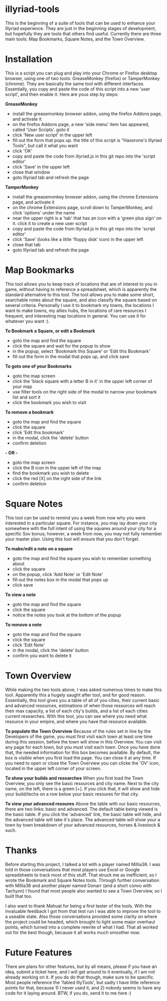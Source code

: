# illyriad-tools
This is the beginning of a suite of tools that can be used to enhance your Illyriad experience.
They are just in the beginning stages of development, but hopefully they are tools that others find useful.
Currently there are three main tools: Map Bookmarks, Square Notes, and the Town Overview.

# Installation
This is a script you can plug and play into your Chrome or Firefox desktop browser, using one of two tools:
GreaseMonkey (firefox) or TamperMonkey (chrome). They are basically the same tool with different interfaces. Essentially,
you copy and paste the code of this script into a new 'user script', and then enable it. Here are yous step by steps:

**GreaseMonkey**
* install the greasemonkey browser addon, using the firefox Addons page, and activate it
* on the firefox Addons page, a new 'side menu' item has appeared, called 'User Scripts'. goto it
* click 'New user script' in the upper left
* fill out the form that pops up. the title of this script is "Haxorone's Illyriad Tools", but call it what you want
* click 'OK'
* copy and paste the code from illyriad.js in this git repo into the 'script editor'
* click 'Save' in the upper left
* close that window
* goto Illyriad tab and refresh the page

**TamperMonkey**
* install the greasemonkey browser addon, using the chrome Extensions page, and activate it
* on the chrome Extensions page, scroll down to TamperMonkey, and click 'options' under the name
* near the upper right is a 'tab' that has an icon with a 'green plus sign' on it. click it to create a new user script
* copy and paste the code from illyriad.js in this git repo into the 'script editor'
* click 'Save' (looks like a little 'floppy disk' icon) in the upper left
* close that tab
* goto Illyriad tab and refresh the page

# Map Bookmarks
This tool allows you to keep track of locations that are of interest to you in game, without having to reference a
spreadsheet, which is apparently the standard alternative to this tool. The tool allows you to make some short, searchable
notes about the square, and also classify the square based on several criteria. Personally I use it to bookmark my
towns, the locations I want to make towns, my allies hubs, the locations of rare resources I frequent, and interesting
map locations in general. You can use it for whatever you want :).

**To Bookmark a Square, or edit a Bookmark**
* goto the map and find the square
* click the square and wait for the popup to show
* in the popup, select 'Bookmark this Square' or 'Edit this Bookmark'
* fill out the form in the modal that pops up, and click save

**To goto one of your Bookmarks**
* goto the map screen
* click the 'black square with a letter B in it' in the upper left corner of your map
* use filter tools on the right side of the modal to narrow your bookmark list and sort it
* click the bookmark you wish to visit

**To remove a bookmark**
* goto the map and find the square
* click the square
* click 'Edit this bookmark'
* in the modal, click the 'delete' button
* confirm deletion

**- OR -**

* goto the map screen
* click the B icon in the upper left of the map
* find the bookmark you wish to delete
* click the red [X] on the right side of the link
* confirm deletion

# Square Notes
This tool can be used to remind you a week from now why you were interested in a particular square.
For instance, you may lay down your city somewhere with the full intent of using the squares around your city
for a specific Sov bonus; however, a week from now, you may not fully remember your master plan. Using this tool
will ensure that you don't forget.

**To make/edit a note on a square**
* goto the map and find the square you wish to remember something about
* click the square
* on the popup, click 'Add Note' or 'Edit Note'
* fill out the notes box in the modal that pops up
* click save

**To view a note**
* goto the map and find the square
* click the square
* notice the notes you took at the bottom of the popup

**To remove a note**
* goto the map and find the square
* click the square
* click 'Edit Note'
* in the modal, click the 'delete' button
* confirm you want to delete it

# Town Overview
While making the two tools above, I was asked numerous times to make this tool. Apparently this a hugely saught after tool,
and for good reason. Essentially, this tool gives you a table of all of you cities, their current basic and advanced
resources, estimations of when those resources will reach their max capacity, a list of each city's builds, and a list
of each cities current researches. With this tool, you can see where you need what resource in your empire, and where
you have that resource available.

**To populate the Town Overview**
Because of the rules set in line by the Developers of the game, you must first visit each town at least one time during
this session, before the town will show in this Overview. You can visit any page for each town, but you must visit each
town. Once you have done that, the needed information for this box becomes available. By default, the box is visible when
you first load the page. You can close it at any time. If you need to open or close the Town Overview you can clicke the
'OV' icon, located in the upper left corner of your screen.

**To show your builds and researches**
When you first load the Town Overview, you only see the basic resources and city name. Next to the city name, on the left,
there is a green [+]. If you click that, it will show and hide your build/techs on a row below your basic resoures for
that city.

**To view your advanced resoures**
Above the table with our basic resources, there are two links: basic and advanced. The default table being viewed is
the basic table. If you click the 'advanced' link, the basic table will hide, and the advanced table will take it's
place. The advanced table will show your a town by town breakdown of your advanced resources, horses & livestock & such.

# Thanks
Before starting this project, I talked a lot with a player named Millia36. I was told in those conversations that most
players use Excel or Google spreadsheets to track most of this stuff. That struck me as inefficient, so I wrote the
Bookmark and Square Notes tools. Through further conversation with Millia36 and another player named Gonarr (and a
short convo with Tachyon) I found that most people also wanted to see a Town Overview, so I built that too.

I also want to thank Mahuat for being a first tester of the tools. With the invaluable feedback I got from that test run
I was able to improve the tool to a useable state. Also those conversations provided some clarity on where the project
could be headed, which brought to light some major overhaul points, which turned into a complete rewrite of what I had.
That all worked out for the best though, because it all works much smoother now.

# Future Features
There are plans for other features, but by all means, please if you have an idea, submit a ticket here, and I will
get around to it eventually, if I am not already working on it. If you do do that though, make sure to be specific.
Most people reference the 'fabled IllyTools', but sadly I have little reference points for that, because 1) I never
used it, and 2) nobody seems to have any code for it laying around. BTW, if you do, send it to me here :)
